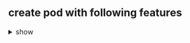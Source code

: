 ## create pod with following features 

<details><summary>show</summary>
<p>
```bash
1. create  pod using deployment in openshift 
2. do manual scaling 
3. create service of nodeport type and check EP details 
4. use same docker image which you have used in your k8s 
5. make sure you are doing in your custom project  yourname-fiserv

```
